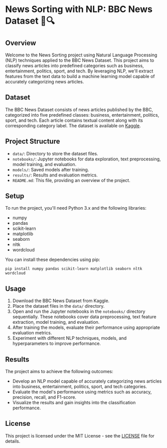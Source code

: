 # News Sorting with NLP: BBC News Dataset 📰🔍

## Overview
Welcome to the News Sorting project using Natural Language Processing (NLP) techniques applied to the BBC News Dataset. This project aims to classify news articles into predefined categories such as business, entertainment, politics, sport, and tech. By leveraging NLP, we'll extract features from the text data to build a machine learning model capable of accurately categorizing news articles.

## Dataset
The BBC News Dataset consists of news articles published by the BBC, categorized into five predefined classes: business, entertainment, politics, sport, and tech. Each article contains textual content along with its corresponding category label. The dataset is available on [Kaggle](https://www.kaggle.com/shivamkushwaha/bbc-full-text-document-classification).

## Project Structure
- `data/`: Directory to store the dataset files.
- `notebooks/`: Jupyter notebooks for data exploration, text preprocessing, model training, and evaluation.
- `models/`: Saved models after training.
- `results/`: Results and evaluation metrics.
- `README.md`: This file, providing an overview of the project.

## Setup
To run the project, you'll need Python 3.x and the following libraries:
- numpy
- pandas
- scikit-learn
- matplotlib
- seaborn
- nltk
- wordcloud

You can install these dependencies using pip:

```
pip install numpy pandas scikit-learn matplotlib seaborn nltk wordcloud
```

## Usage
1. Download the BBC News Dataset from Kaggle.
2. Place the dataset files in the `data/` directory.
3. Open and run the Jupyter notebooks in the `notebooks/` directory sequentially. These notebooks cover data preprocessing, text feature extraction, model training, and evaluation.
4. After training the models, evaluate their performance using appropriate evaluation metrics.
5. Experiment with different NLP techniques, models, and hyperparameters to improve performance.

## Results
The project aims to achieve the following outcomes:
- Develop an NLP model capable of accurately categorizing news articles into business, entertainment, politics, sport, and tech categories.
- Evaluate the model's performance using metrics such as accuracy, precision, recall, and F1-score.
- Visualize the results and gain insights into the classification performance.

## License
This project is licensed under the MIT License - see the [LICENSE](LICENSE) file for details.
